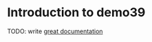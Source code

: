 # Introduction to demo39

TODO: write [great documentation](http://jacobian.org/writing/what-to-write/)
